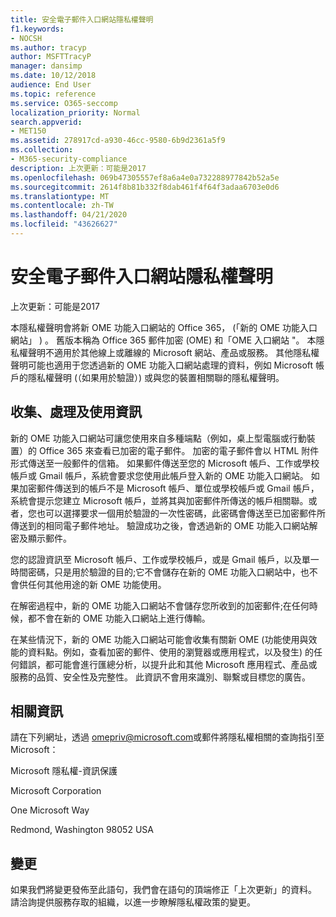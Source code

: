 ```yaml
---
title: 安全電子郵件入口網站隱私權聲明
f1.keywords:
- NOCSH
ms.author: tracyp
author: MSFTTracyP
manager: dansimp
ms.date: 10/12/2018
audience: End User
ms.topic: reference
ms.service: O365-seccomp
localization_priority: Normal
search.appverid:
- MET150
ms.assetid: 278917cd-a930-46cc-9580-6b9d2361a5f9
ms.collection:
- M365-security-compliance
description: 上次更新：可能是2017
ms.openlocfilehash: 069b47305557ef8a6a4e0a732288977842b52a5e
ms.sourcegitcommit: 2614f8b81b332f8dab461f4f64f3adaa6703e0d6
ms.translationtype: MT
ms.contentlocale: zh-TW
ms.lasthandoff: 04/21/2020
ms.locfileid: "43626627"
---
```

# <a name="privacy-statement-for-secure-email-portal"></a>安全電子郵件入口網站隱私權聲明

上次更新：可能是2017
  
本隱私權聲明會將新 OME 功能入口網站的 Office 365， (「新的 OME 功能入口網站」 ) 。 舊版本稱為 Office 365 郵件加密 (OME) 和「OME 入口網站 "。 本隱私權聲明不適用於其他線上或離線的 Microsoft 網站、產品或服務。 其他隱私權聲明可能也適用于您透過新的 OME 功能入口網站處理的資料，例如 Microsoft 帳戶的隱私權聲明 (（如果用於驗證）) 或與您的裝置相關聯的隱私權聲明。
  
## <a name="collection-processing-and-use-of-your-information"></a>收集、處理及使用資訊

新的 OME 功能入口網站可讓您使用來自多種端點（例如，桌上型電腦或行動裝置）的 Office 365 來查看已加密的電子郵件。 加密的電子郵件會以 HTML 附件形式傳送至一般郵件的信箱。 如果郵件傳送至您的 Microsoft 帳戶、工作或學校帳戶或 Gmail 帳戶，系統會要求您使用此帳戶登入新的 OME 功能入口網站。 如果加密郵件傳送到的帳戶不是 Microsoft 帳戶、單位或學校帳戶或 Gmail 帳戶，系統會提示您建立 Microsoft 帳戶，並將其與加密郵件所傳送的帳戶相關聯。或者，您也可以選擇要求一個用於驗證的一次性密碼，此密碼會傳送至已加密郵件所傳送到的相同電子郵件地址。 驗證成功之後，會透過新的 OME 功能入口網站解密及顯示郵件。
  
您的認證資訊至 Microsoft 帳戶、工作或學校帳戶，或是 Gmail 帳戶，以及單一時間密碼，只是用於驗證的目的;它不會儲存在新的 OME 功能入口網站中，也不會供任何其他用途的新 OME 功能使用。
  
在解密過程中，新的 OME 功能入口網站不會儲存您所收到的加密郵件;在任何時候，都不會在新的 OME 功能入口網站上進行傳輸。
  
在某些情況下，新的 OME 功能入口網站可能會收集有關新 OME (功能使用與效能的資料點。例如，查看加密的郵件、使用的瀏覽器或應用程式，以及發生) 的任何錯誤，都可能會進行匯總分析，以提升此和其他 Microsoft 應用程式、產品或服務的品質、安全性及完整性。 此資訊不會用來識別、聯繫或目標您的廣告。
  
## <a name="for-more-information"></a>相關資訊

請在下列網址，透過 [omepriv@microsoft.com](mailto:omepriv@microsoft.com)或郵件將隱私權相關的查詢指引至 Microsoft：
  
Microsoft 隱私權-資訊保護
  
Microsoft Corporation
  
One Microsoft Way
  
Redmond, Washington 98052 USA
  
## <a name="changes"></a>變更

如果我們將變更發佈至此語句，我們會在語句的頂端修正「上次更新」的資料。 請洽詢提供服務存取的組織，以進一步瞭解隱私權政策的變更。
  

